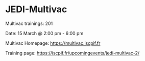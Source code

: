 # JEDI-Multivac
Multivac trainings: 201

Date: 15 March @ 2:00 pm - 6:00 pm

Multivac Homepage: https://multivac.iscpif.fr

Training page: https://iscpif.fr/upcomingevents/jedi-multivac-2/


